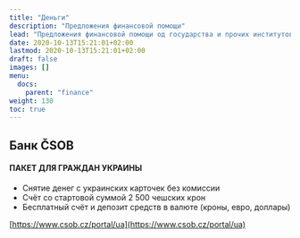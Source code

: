 ```yaml
---
title: "Деньги"
description: "Предложения финансовой помощи"
lead: "Предложения финансовой помощи од государства и прочих институтов."
date: 2020-10-13T15:21:01+02:00
lastmod: 2020-10-13T15:21:01+02:00
draft: false
images: []
menu:
  docs:
    parent: "finance"
weight: 130
toc: true
---
```

## Банк ČSOB
#### ПАКЕТ ДЛЯ ГРАЖДАН УКРАИНЫ


* Снятие денег с украинских карточек без комиссии
* Счёт со стартовой суммой 2 500 чешских крон
* Бесплатный счёт и депозит средств в валюте (кроны, евро, доллары)

[https://www.csob.cz/portal/ua](https://www.csob.cz/portal/ua)
